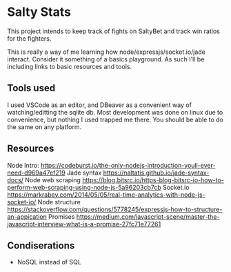 
# Salty Stats

This project intends to keep track of fights on SaltyBet and track win ratios for the fighters.

This is really a way of me learning how node/expressjs/socket.io/jade interact. Consider it something of a basics playground. As such I'll be including links to basic resources and tools.

## Tools used

I used VSCode as an editor, and DBeaver as a convenient way of watching/editting the sqlite db. Most development was done on linux due to convenience, but nothing I used trapped me there. You should be able to do the same on any platform.

## Resources

Node Intro:
<https://codeburst.io/the-only-nodejs-introduction-youll-ever-need-d969a47ef219>
Jade syntax
<https://naltatis.github.io/jade-syntax-docs/>
Node web scraping
<https://blog.bitsrc.io/https-blog-bitsrc-io-how-to-perform-web-scraping-using-node-js-5a96203cb7cb>
Socket.io
<https://markrabey.com/2014/05/05/real-time-analytics-with-node-js-socket-io/>
Node structure
<https://stackoverflow.com/questions/5778245/expressjs-how-to-structure-an-appication>
Promises
<https://medium.com/javascript-scene/master-the-javascript-interview-what-is-a-promise-27fc71e77261>

## Condiserations

- NoSQL instead of SQL
